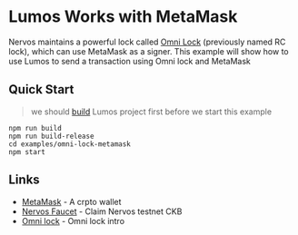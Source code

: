 # Lumos Works with MetaMask

Nervos maintains a powerful lock
called [Omni Lock](https://github.com/XuJiandong/docs-bank/blob/master/omni_lock.md) (previously named RC lock), which
can use MetaMask as a signer. This example will show how to use Lumos to send a transaction using Omni lock and MetaMask

## Quick Start

> we should [build](..) Lumos project first before we start this example

```
npm run build
npm run build-release
cd examples/omni-lock-metamask
npm start
```

## Links

- [MetaMask](https://metamask.io/) - A crpto wallet
- [Nervos Faucet](https://faucet.nervos.org/) - Claim Nervos testnet CKB
- [Omni lock](https://github.com/XuJiandong/docs-bank/blob/master/omni_lock.md) - Omni lock intro

